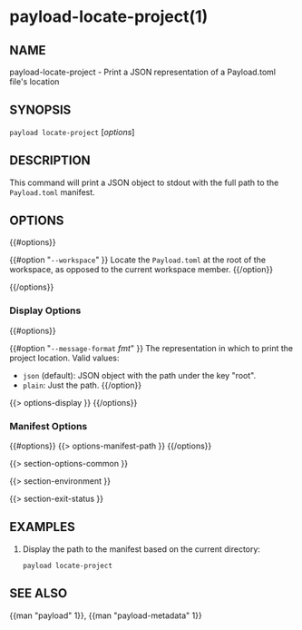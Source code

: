 # payload-locate-project(1)

## NAME

payload-locate-project - Print a JSON representation of a Payload.toml file's location

## SYNOPSIS

`payload locate-project` [_options_]

## DESCRIPTION

This command will print a JSON object to stdout with the full path to the
`Payload.toml` manifest.

## OPTIONS

{{#options}}

{{#option "`--workspace`" }}
Locate the `Payload.toml` at the root of the workspace, as opposed to the current
workspace member.
{{/option}}

{{/options}}

### Display Options

{{#options}}

{{#option "`--message-format` _fmt_" }}
The representation in which to print the project location. Valid values:

- `json` (default): JSON object with the path under the key "root".
- `plain`: Just the path.
{{/option}}

{{> options-display }}
{{/options}}

### Manifest Options

{{#options}}
{{> options-manifest-path }}
{{/options}}

{{> section-options-common }}

{{> section-environment }}

{{> section-exit-status }}

## EXAMPLES

1. Display the path to the manifest based on the current directory:

       payload locate-project

## SEE ALSO
{{man "payload" 1}}, {{man "payload-metadata" 1}}
